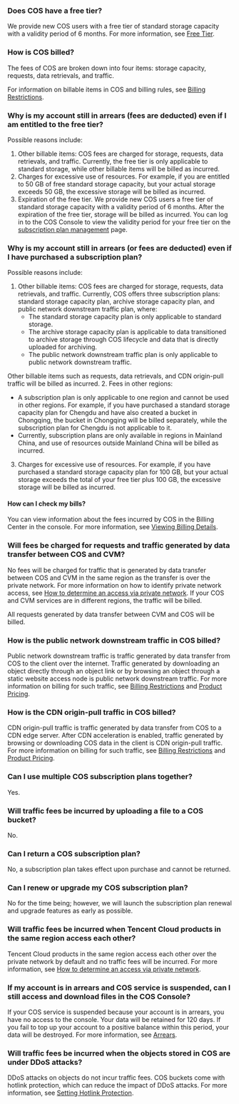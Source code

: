 ### Does COS have a free tier?

We provide new COS users with a free tier of standard storage capacity with a validity period of 6 months. For more information, see [Free Tier](https://intl.cloud.tencent.com/document/product/436/6240).

### How is COS billed?

The fees of COS are broken down into four items: storage capacity, requests, data retrievals, and traffic.

For information on billable items in COS and billing rules, see [Billing Restrictions](https://intl.cloud.tencent.com/document/product/436/16871).

### Why is my account still in arrears (fees are deducted) even if I am entitled to the free tier?

Possible reasons include:

1. Other billable items: COS fees are charged for storage, requests, data retrievals, and traffic. Currently, the free tier is only applicable to standard storage, while other billable items will be billed as incurred.
2. Charges for excessive use of resources. For example, if you are entitled to 50 GB of free standard storage capacity, but your actual storage exceeds 50 GB, the excessive storage will be billed as incurred.
3. Expiration of the free tier. We provide new COS users a free tier of standard storage capacity with a validity period of 6 months. After the expiration of the free tier, storage will be billed as incurred. You can log in to the COS Console to view the validity period for your free tier on the [subscription plan management](https://console.cloud.tencent.com/cos5/package) page.

### Why is my account still in arrears (or fees are deducted) even if I have purchased a subscription plan?

Possible reasons include:

1. Other billable items: COS fees are charged for storage, requests, data retrievals, and traffic. Currently, COS offers three subscription plans: standard storage capacity plan, archive storage capacity plan, and public network downstream traffic plan, where:
   - The standard storage capacity plan is only applicable to standard storage.
   - The archive storage capacity plan is applicable to data transitioned to archive storage through COS lifecycle and data that is directly uploaded for archiving.
   - The public network downstream traffic plan is only applicable to public network downstream traffic.

Other billable items such as requests, data retrievals, and CDN origin-pull traffic will be billed as incurred.
2. Fees in other regions:
 - A subscription plan is only applicable to one region and cannot be used in other regions. For example, if you have purchased a standard storage capacity plan for Chengdu and have also created a bucket in Chongqing, the bucket in Chongqing will be billed separately, while the subscription plan for Chengdu is not applicable to it.
 - Currently, subscription plans are only available in regions in Mainland China, and use of resources outside Mainland China will be billed as incurred.
3. Charges for excessive use of resources. For example, if you have purchased a standard storage capacity plan for 100 GB, but your actual storage exceeds the total of your free tier plus 100 GB, the excessive storage will be billed as incurred.

#### How can I check my bills?

You can view information about the fees incurred by COS in the Billing Center in the console. For more information, see [Viewing Billing Details](https://intl.cloud.tencent.com/document/product/436/31631).

### Will fees be charged for requests and traffic generated by data transfer between COS and CVM?

No fees will be charged for traffic that is generated by data transfer between COS and CVM in the same region as the transfer is over the private network. For more information on how to identify private network access, see [How to determine an access via private network](https://intl.cloud.tencent.com/document/product/436/30613#.E5.86.85.E7.BD.91.E8.AE.BF.E9.97.AE.E5.88.A4.E6.96.AD.E6.96.B9.E6.B3.95). If your COS and CVM services are in different regions, the traffic will be billed.

All requests generated by data transfer between CVM and COS will be billed.

### How is the public network downstream traffic in COS billed?

Public network downstream traffic is traffic generated by data transfer from COS to the client over the internet. Traffic generated by downloading an object directly through an object link or by browsing an object through a static website access node is public network downstream traffic. For more information on billing for such traffic, see [Billing Restrictions](https://intl.cloud.tencent.com/document/product/436/16871) and [Product Pricing](https://intl.cloud.tencent.com/document/product/436/6239).

### How is the CDN origin-pull traffic in COS billed?

CDN origin-pull traffic is traffic generated by data transfer from COS to a CDN edge server. After CDN acceleration is enabled, traffic generated by browsing or downloading COS data in the client is CDN origin-pull traffic. For more information on billing for such traffic, see [Billing Restrictions](https://intl.cloud.tencent.com/document/product/436/16871) and [Product Pricing](https://intl.cloud.tencent.com/document/product/436/6239).

### Can I use multiple COS subscription plans together?

Yes.

### Will traffic fees be incurred by uploading a file to a COS bucket?

No.

### Can I return a COS subscription plan?

No, a subscription plan takes effect upon purchase and cannot be returned.

### Can I renew or upgrade my COS subscription plan?

No for the time being; however, we will launch the subscription plan renewal and upgrade features as early as possible.

### Will traffic fees be incurred when Tencent Cloud products in the same region access each other?

Tencent Cloud products in the same region access each other over the private network by default and no traffic fees will be incurred. For more information, see [How to determine an access via private network](https://intl.cloud.tencent.com/document/product/436/6224#.E5.86.85.E7.BD.91.E8.AE.BF.E9.97.AE.E5.88.A4.E6.96.AD.E6.96.B9.E6.B3.95).

### If my account is in arrears and COS service is suspended, can I still access and download files in the COS Console?

If your COS service is suspended because your account is in arrears, you have no access to the console. Your data will be retained for 120 days. If you fail to top up your account to a positive balance within this period, your data will be destroyed. For more information, see [Arrears](https://intl.cloud.tencent.com/document/product/436/10044).

### Will traffic fees be incurred when the objects stored in COS are under DDoS attacks?

DDoS attacks on objects do not incur traffic fees. COS buckets come with hotlink protection, which can reduce the impact of DDoS attacks. For more information, see [Setting Hotlink Protection](https://intl.cloud.tencent.com/document/product/436/13319).

